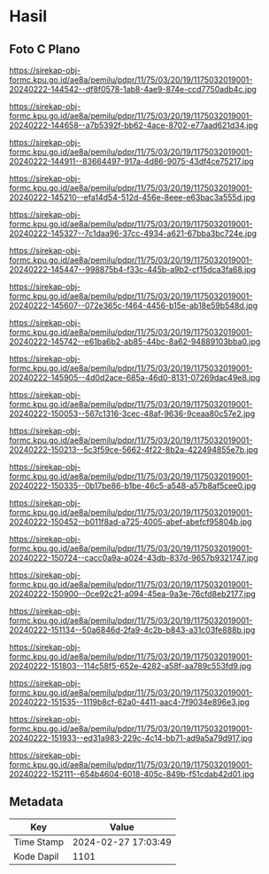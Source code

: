 # Hasil

## Foto C Plano

https://sirekap-obj-formc.kpu.go.id/ae8a/pemilu/pdpr/11/75/03/20/19/1175032019001-20240222-144542--df8f0578-1ab8-4ae9-874e-ccd7750adb4c.jpg

https://sirekap-obj-formc.kpu.go.id/ae8a/pemilu/pdpr/11/75/03/20/19/1175032019001-20240222-144658--a7b5392f-bb62-4ace-8702-e77aad621d34.jpg

https://sirekap-obj-formc.kpu.go.id/ae8a/pemilu/pdpr/11/75/03/20/19/1175032019001-20240222-144911--83664497-917a-4d86-9075-43df4ce75217.jpg

https://sirekap-obj-formc.kpu.go.id/ae8a/pemilu/pdpr/11/75/03/20/19/1175032019001-20240222-145210--efa14d54-512d-456e-8eee-e63bac3a555d.jpg

https://sirekap-obj-formc.kpu.go.id/ae8a/pemilu/pdpr/11/75/03/20/19/1175032019001-20240222-145327--7c1daa96-37cc-4934-a621-67bba3bc724e.jpg

https://sirekap-obj-formc.kpu.go.id/ae8a/pemilu/pdpr/11/75/03/20/19/1175032019001-20240222-145447--998875b4-f33c-445b-a9b2-cf15dca3fa68.jpg

https://sirekap-obj-formc.kpu.go.id/ae8a/pemilu/pdpr/11/75/03/20/19/1175032019001-20240222-145607--072e365c-f464-4456-b15e-ab18e59b548d.jpg

https://sirekap-obj-formc.kpu.go.id/ae8a/pemilu/pdpr/11/75/03/20/19/1175032019001-20240222-145742--e61ba6b2-ab85-44bc-8a62-94889103bba0.jpg

https://sirekap-obj-formc.kpu.go.id/ae8a/pemilu/pdpr/11/75/03/20/19/1175032019001-20240222-145905--4d0d2ace-685a-46d0-8131-07269dac49e8.jpg

https://sirekap-obj-formc.kpu.go.id/ae8a/pemilu/pdpr/11/75/03/20/19/1175032019001-20240222-150053--567c1316-3cec-48af-9636-9ceaa80c57e2.jpg

https://sirekap-obj-formc.kpu.go.id/ae8a/pemilu/pdpr/11/75/03/20/19/1175032019001-20240222-150213--5c3f59ce-5662-4f22-8b2a-422494855e7b.jpg

https://sirekap-obj-formc.kpu.go.id/ae8a/pemilu/pdpr/11/75/03/20/19/1175032019001-20240222-150335--0b17be86-b1be-46c5-a548-a57b8af5cee0.jpg

https://sirekap-obj-formc.kpu.go.id/ae8a/pemilu/pdpr/11/75/03/20/19/1175032019001-20240222-150452--b011f8ad-a725-4005-abef-abefcf95804b.jpg

https://sirekap-obj-formc.kpu.go.id/ae8a/pemilu/pdpr/11/75/03/20/19/1175032019001-20240222-150724--cacc0a9a-a024-43db-837d-9657b9321747.jpg

https://sirekap-obj-formc.kpu.go.id/ae8a/pemilu/pdpr/11/75/03/20/19/1175032019001-20240222-150900--0ce92c21-a094-45ea-9a3e-76cfd8eb2177.jpg

https://sirekap-obj-formc.kpu.go.id/ae8a/pemilu/pdpr/11/75/03/20/19/1175032019001-20240222-151134--50a6846d-2fa9-4c2b-b843-a31c03fe888b.jpg

https://sirekap-obj-formc.kpu.go.id/ae8a/pemilu/pdpr/11/75/03/20/19/1175032019001-20240222-151803--114c58f5-652e-4282-a58f-aa789c553fd9.jpg

https://sirekap-obj-formc.kpu.go.id/ae8a/pemilu/pdpr/11/75/03/20/19/1175032019001-20240222-151535--1119b8cf-62a0-4411-aac4-7f9034e896e3.jpg

https://sirekap-obj-formc.kpu.go.id/ae8a/pemilu/pdpr/11/75/03/20/19/1175032019001-20240222-151933--ed31a983-229c-4c14-bb71-ad9a5a79d917.jpg

https://sirekap-obj-formc.kpu.go.id/ae8a/pemilu/pdpr/11/75/03/20/19/1175032019001-20240222-152111--654b4604-6018-405c-849b-f51cdab42d01.jpg


## Metadata

| Key        | Value               |
| ---------- | ------------------- |
| Time Stamp | 2024-02-27 17:03:49 |
| Kode Dapil | 1101                |



